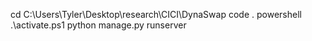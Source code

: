 cd C:\Users\Tyler\Desktop\research\CICI\DynaSwap
code .
powershell
.\activate.ps1
python manage.py runserver